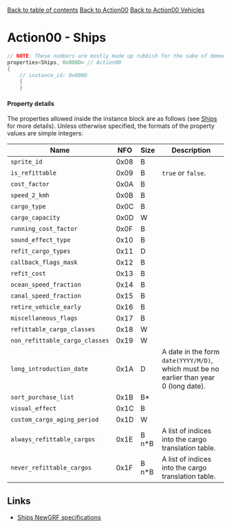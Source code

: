 [Back to table of contents](../index.md)
[Back to Action00](../actions/action00.md)
[Back to Action00 Vehicles](../actions/action00_vehicles.md)

# Action00 - Ships

```c++
// NOTE: These numbers are mostly made up rubbish for the sake of demonstrating the format of each property.
properties<Ships, 0x008D> // Action00
{
    // instance_id: 0x008D
    {
    }
```

#### Property details

The properties allowed inside the instance block are as follows (see [Ships](https://newgrf-specs.tt-wiki.net/wiki/Action0/Vehicles/Ships) for more details). Unless otherwise specified, the formats of the property values are simple integers:

| Name | NFO | Size | Description |
|-|-|-|-|
| `sprite_id`                    | 0x08 | B     |  |
| `is_refittable`                | 0x09 | B     | `true` or `false`. |
| `cost_factor`                  | 0x0A | B     |  |
| `speed_2_kmh`                  | 0x0B | B     |  |
| `cargo_type`                   | 0x0C | B     |  |
| `cargo_capacity`               | 0x0D | W     |  |
| `running_cost_factor`          | 0x0F | B     |  |
| `sound_effect_type`            | 0x10 | B     |  |
| `refit_cargo_types`            | 0x11 | D     |  |
| `callback_flags_mask`          | 0x12 | B     |  |
| `refit_cost`                   | 0x13 | B     |  |
| `ocean_speed_fraction`         | 0x14 | B     |  |
| `canal_speed_fraction`         | 0x15 | B     |  |
| `retire_vehicle_early`         | 0x16 | B     |  |
| `miscellaneous_flags`          | 0x17 | B     |  |
| `refittable_cargo_classes`     | 0x18 | W     |  |
| `non_refittable_cargo_classes` | 0x19 | W     |  |
| `long_introduction_date`       | 0x1A | D     | A date in the form `date(YYYY/M/D)`, which must be no earlier than year 0 (long date). |
| `sort_purchase_list`           | 0x1B | B*    |  |
| `visual_effect`                | 0x1C | B     |  |
| `custom_cargo_aging_period`    | 0x1D | W     |  |
| `always_refittable_cargos`     | 0x1E | B n*B | A list of indices into the cargo translation table. |
| `never_refittable_cargos`      | 0x1F | B n*B | A list of indices into the cargo translation table. |

## Links

- [Ships NewGRF specifications](https://newgrf-specs.tt-wiki.net/wiki/Action0/Vehicles/Ships )          
